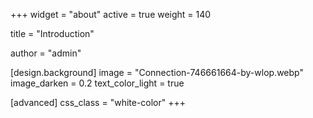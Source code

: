 +++
widget = "about"
active = true
weight = 140

title = "Introduction"

author = "admin"

[design.background]
  image = "Connection-746661664-by-wlop.webp"
  image_darken = 0.2
  text_color_light = true  
  
[advanced]
  css_class = "white-color"
+++
